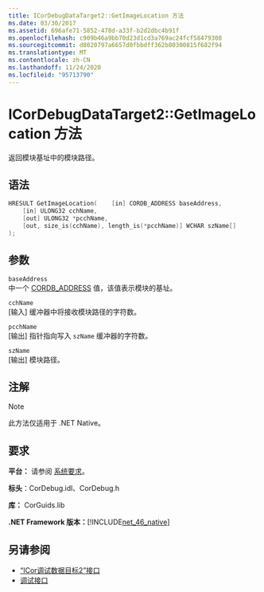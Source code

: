 ```yaml
---
title: ICorDebugDataTarget2::GetImageLocation 方法
ms.date: 03/30/2017
ms.assetid: 696afe71-5852-478d-a33f-b2d2dbc4b91f
ms.openlocfilehash: c909b46a9bb70d23d1cd3a769ac24fcf58479308
ms.sourcegitcommit: d8020797a6657d0fbbdff362b80300815f682f94
ms.translationtype: MT
ms.contentlocale: zh-CN
ms.lasthandoff: 11/24/2020
ms.locfileid: "95713790"
---
```

# <a name="icordebugdatatarget2getimagelocation-method"></a>ICorDebugDataTarget2::GetImageLocation 方法

返回模块基址中的模块路径。  
  
## <a name="syntax"></a>语法  
  
```cpp  
HRESULT GetImageLocation(    [in] CORDB_ADDRESS baseAddress,  
    [in] ULONG32 cchName,  
    [out] ULONG32 *pcchName,  
    [out, size_is(cchName), length_is(*pcchName)] WCHAR szName[]  
);  
```  
  
## <a name="parameters"></a>参数  

 `baseAddress`  
 中一个 [CORDB_ADDRESS](../common-data-types-unmanaged-api-reference.md) 值，该值表示模块的基址。  
  
 `cchName`  
 [输入] 缓冲器中将接收模块路径的字符数。  
  
 `pcchName`  
 [输出] 指针指向写入 `szName` 缓冲器的字符数。  
  
 `szName`  
 [输出] 模块路径。  
  
## <a name="remarks"></a>注解  
  
> [!NOTE]
> 此方法仅适用于 .NET Native。  
  
## <a name="requirements"></a>要求  

 **平台：** 请参阅 [系统要求](../../get-started/system-requirements.md)。  
  
 **标头**：CorDebug.idl、CorDebug.h  
  
 **库：** CorGuids.lib  
  
 **.NET Framework 版本：**[!INCLUDE[net_46_native](../../../../includes/net-46-native-md.md)]  
  
## <a name="see-also"></a>另请参阅

- [“ICor调试数据目标2”接口](icordebugdatatarget2-interface.md)
- [调试接口](debugging-interfaces.md)

